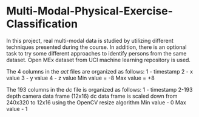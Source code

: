 # Multi-Modal-Physical-Exercise-Classification
In this project, real multi-modal data is studied by utilizing different techniques presented during the course. In addition, there is an optional task to try some different approaches to identify persons from the same dataset. Open MEx dataset from UCI machine learning repository is used. 

The 4 columns in the *act* files are organized as follows:
1 - timestamp
2 - x value
3 - y value
4 - z value
Min value = -8 
Max value = +8 


The 193 columns in the *dc* file is organized as follows: 
1 - timestamp 
2-193 depth camera data frame (12x16) 
dc data frame is scaled down from 240x320 to 12x16 using the OpenCV resize
algorithm 
Min value - 0
Max value - 1
